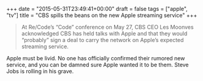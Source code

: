 +++
date = "2015-05-31T23:49:41+00:00"
draft = false
tags = ["apple", "tv"]
title = "CBS spills the beans on the new Apple streaming service"
+++
<blockquote>
  <p>At Re/Code&rsquo;s &ldquo;Code&rdquo; conference on May 27, CBS CEO Les Moonves acknowledged CBS has held talks with Apple and that they would &ldquo;probably&rdquo; sign a deal to carry the network on Apple&rsquo;s expected streaming service.</p>
</blockquote>

<p>Apple must be livid. No one has officially confirmed their rumored new service, and you can be damned sure Apple wanted it to be them. Steve Jobs is rolling in his grave.</p>